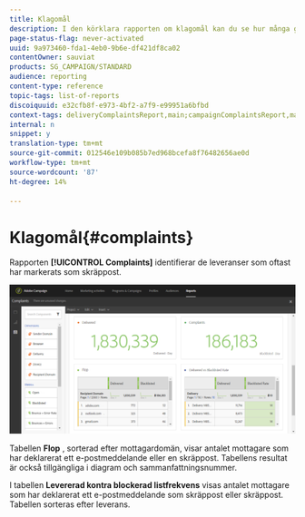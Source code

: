 ```yaml
---
title: Klagomål
description: I den körklara rapporten om klagomål kan du se hur många gånger utskick har deklarerats som skräppost.
page-status-flag: never-activated
uuid: 9a973460-fda1-4eb0-9b6e-df421df8ca02
contentOwner: sauviat
products: SG_CAMPAIGN/STANDARD
audience: reporting
content-type: reference
topic-tags: list-of-reports
discoiquuid: e32cfb8f-e973-4bf2-a7f9-e99951a6bfbd
context-tags: deliveryComplaintsReport,main;campaignComplaintsReport,main;programComplaintsReport,main
internal: n
snippet: y
translation-type: tm+mt
source-git-commit: 012546e109b085b7ed968bcefa8f76482656ae0d
workflow-type: tm+mt
source-wordcount: '87'
ht-degree: 14%

---
```



# Klagomål{#complaints}

Rapporten **[!UICONTROL Complaints]** identifierar de leveranser som oftast har markerats som skräppost.

![](assets/delivery_reports_complaints.png)

Tabellen **Flop** , sorterad efter mottagardomän, visar antalet mottagare som har deklarerat ett e-postmeddelande eller en skräppost. Tabellens resultat är också tillgängliga i diagram och sammanfattningsnummer.

I tabellen **Levererad kontra blockerad listfrekvens** visas antalet mottagare som har deklarerat ett e-postmeddelande som skräppost eller skräppost. Tabellen sorteras efter leverans.
